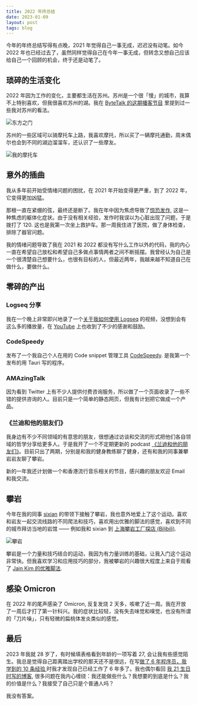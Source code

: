 ```yaml
---
title: 2022 年终总结
date: 2023-01-09
layout: post
tags: blog
---
```


今年的年终总结写得有点晚，2021 年觉得自己一事无成，迟迟没有动笔。如今 2022 年也已经过去了，虽然同样觉得自己在今年一事无成，但转念又想自己应该给自己一个回顾的机会，终于还是动笔了。

## 琐碎的生活变化

2022 年因为工作的变化，主要都生活在苏州。苏州是一个很「慢」的城市，我算不上特别喜欢，但我很喜欢苏州的湖。我在 [ByteTalk 的这期播客节目](https://bytetalk.fm/posts/episode-4/) 里提到过一些我对苏州的看法。

![东方之门](https://gbstatic.djyde.com/uPic/csxbJO.jpg?x-oss-process=style/80)

苏州的一些区域可以骑摩托车上路，我喜欢摩托，所以买了一辆摩托通勤，周末偶尔也会到不同的湖边溜溜车，还认识了一些摩友。

![我的摩托车](https://gbstatic.djyde.com/uPic/gwPep7.jpg?x-oss-process=style/80)

## 意外的插曲

我从多年前开始受情绪问题的困扰，在 2021 年开始变得更严重，到了 2022 年，它变得更加凶猛。

那根一直在紧绷的弦，最终还是断了。我在年中因为焦虑导致了[惊恐发作](https://www.mayoclinic.org/zh-hans/diseases-conditions/panic-attacks/symptoms-causes/syc-20376021), 这是一种焦虑的躯体化症状。由于没有相关经验，发作时我误以为心脏出现了问题，于是拨打了 120. 这也是我第一次坐上救护车。那一周我住进了医院，做了身体检查，排除了器官问题。

我的情绪问题导致了我在 2021 和 2022 都没有写什么工作以外的代码，我的内心一直在希望自己放松和希望自己多做点事情两者之间不断摇摆。我曾经认为自己是一个很清楚自己想要什么，也很有目标的人，但最近两年，我越来越不知道自己在做什么，要做什么。

## 零碎的产出

### Logseq 分享

我在一个晚上非常即兴地录了一个[关于我如何使用 Logseq](https://www.bilibili.com/video/BV1X44y1K7X1) 的视频，没想到会有这么多的播放量，在 [YouTube](https://www.youtube.com/watch?v=DxoGJBb1mWQ) 上也收到了不少的感谢和鼓励。

### CodeSpeedy

发布了一个我自己个人在用的 Code snippet 管理工具 [CodeSpeedy](https://codespeedy.randyloop.com/). 是我第一个发布的用 Tauri 写的程序。

### AMAzingTalk

因为看到 Twitter 上有不少人提供付费咨询服务，所以做了一个页面收录了一些不错的提供咨询的人。目前只是一个简单的静态网页，但我有计划把它做成一个产品。

### 《兰迪和他的朋友们》

我身边有不少不同领域的有意思的朋友，很想通过访谈和交流的形式把他们各自领域的哲学分享给更多人。于是我开了一个不定期更新的 podcast [《兰迪和他的朋友们》](https://www.xiaoyuzhoufm.com/podcast/62dc4ab2fa15142e17251f03)。目前只出了两期，分别是和我的健身教练聊了健身，还有和我的同事兼攀岩岩友聊了攀岩。

新的一年我还计划做一个和香港流行音乐相关的节目，感兴趣的朋友欢迎 Email 和我交流。

## 攀岩

今年在我的同事 [sixian](https://www.xiaoyuzhoufm.com/episode/637b7cd6882ce82fb6458b61) 的带领下接触了攀岩，我也意外地爱上了这个运动。喜欢和岩友一起交流线路的不同爬法和技巧，喜欢用出优雅的脚法的感觉，喜欢到不同的城市拜访当地的岩馆 —— 例如我和 sixian 到 [上海攀岩工厂探店 (Bilibili)](https://www.bilibili.com/video/BV1dg411i7XU).

![攀岩](https://gbstatic.djyde.com/uPic/0DfpeL.jpg?x-oss-process=style/80)

攀岩是一个力量和技巧结合的运动，我因为有力量训练的基础，让我入门这个运动非常快。但我喜欢学习和应用技巧的部分，我被攀岩的兴趣很大程度上来自于观看了 [Jain Kim 的优雅脚法](https://www.bilibili.com/video/BV13s411j7fe).

## 感染 Omicron

在 2022 年的尾声感染了 Omicron, 反复发烧 2 天多，咳嗽了近一周。我在开放了一周后才打了第一针科兴。我的症状比较轻，没有失去味觉和嗅觉，也没有所谓的「刀片噪」，只有轻微的扁桃体发炎类似的感觉。

## 最后

2023 年我就 28 岁了，有时候填表格看到年龄的一项写着 27, 会让我有些感觉陌生。我总是觉得自己距离踏出学校的那天还不是很远，在写[做了 6 年程序员，我学到的 10 条经验
](/blog/things-i-learnt-after-6-years-as-software-engineer/) 时我才发现自己已经工作了 6 年多了。我也偶尔看回 [我 21 生日时写的博客](/blog/say-in-21/), 很多问题在我内心缠绕：我还能做些什么？我想要的到底是什么？我的价值是什么？我接受了自己只是个普通人吗？

我没有答案。